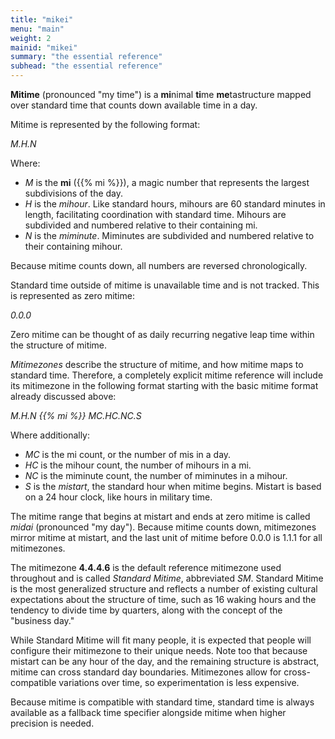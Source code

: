 ```yaml
---
title: "mikei"
menu: "main"
weight: 2 
mainid: "mikei"
summary: "the essential reference"
subhead: "the essential reference"
---
```


**Mitime** (pronounced "my time") is a **mi**nimal **ti**me **me**tastructure mapped over standard time that counts down available time in a day.

Mitime is represented by the following format:  

*M.H.N* 

Where:
- *M* is the **mi** ({{% mi %}}), a magic number that represents the largest subdivisions of the day.
- *H* is the *mihour*. Like standard hours, mihours are 60 standard minutes in length, facilitating coordination with standard time. Mihours are subdivided and numbered relative to their containing mi.
- *N* is the *miminute*. Miminutes are subdivided and numbered relative to their containing mihour. 

Because mitime counts down, all numbers are reversed chronologically.

Standard time outside of mitime is unavailable time and is not tracked. This is represented as zero mitime:

*0.0.0*

Zero mitime can be thought of as daily recurring negative leap time within the structure of mitime.

*Mitimezones* describe the structure of mitime, and how mitime maps to standard time. Therefore, a completely explicit mitime reference will include its mitimezone in the following format starting with the basic mitime format already discussed above:

*M.H.N {{% mi %}} MC.HC.NC.S* 

Where additionally:
- *MC* is the mi count, or the number of mis in a day.
- *HC* is the mihour count, the number of mihours in a mi.
- *NC* is the miminute count, the number of miminutes in a mihour.
- *S* is the *mistart*, the standard hour  when mitime begins. Mistart is based on a 24 hour clock, like hours in military time.  

The mitime range that begins at mistart and ends at zero mitime is called *midai* (pronounced "my day"). Because mitime counts down, mitimezones mirror mitime at mistart, and the last unit of mitime before 0.0.0 is 1.1.1 for all mitimezones. 

The mitimezone **4.4.4.6** is the default reference mitimezone used throughout and is called *Standard Mitime*, abbreviated *SM*. Standard Mitime is the most generalized structure and reflects a number of existing cultural expectations about the structure of time, such as 16 waking hours and the tendency to divide time by quarters, along with the concept of the "business day." 

While Standard Mitime will fit many people, it is expected that people will configure their mitimezone to their unique needs. Note too that because mistart can be any hour of the day, and the remaining structure is abstract, mitime can cross standard day boundaries. Mitimezones allow for cross-compatible variations over time, so experimentation is less expensive.

Because mitime is compatible with standard time, standard time is always available as a fallback time specifier alongside mitime when higher precision is needed.


